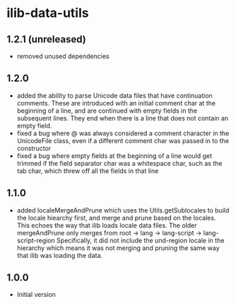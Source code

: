 # ilib-data-utils

## 1.2.1 (unreleased)

- removed unused dependencies

## 1.2.0

- added the ability to parse Unicode data files that have continuation
  comments. These are introduced with an initial comment char at the
  beginning of a line, and are continued with empty fields in the
  subsequent lines. They end when there is a line that does not contain
  an empty field.
- fixed a bug where @ was always considered a comment character in the
  UnicodeFile class, even if a different comment char was passed in to
  the constructor
- fixed a bug where empty fields at the beginning of a line would get
  trimmed if the field separator char was a whitespace char, such as the
  tab char, which threw off all the fields in that line

## 1.1.0

- added localeMergeAndPrune which uses the Utils.getSublocales to build
  the locale hiearchy first, and merge and prune based on the locales.
  This echoes the way that ilib loads locale data files.
  The older mergeAndPrune only merges from root -> lang ->
  lang-script -> lang-script-region
  Specifically, it did not include the und-region locale in the hierarchy
  which means it was not merging and pruning the same way that ilib
  was loading the data.

## 1.0.0

- Initial version

